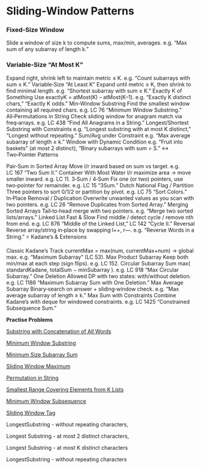 
# Sliding‑Window Patterns

### Fixed‑Size Window
Slide a window of size k to compute sums, max/min, averages.
e.g. “Max sum of any subarray of length k.”

### Variable‑Size “At Most K”
Expand right, shrink left to maintain metric ≤ K.
e.g. “Count subarrays with sum ≤ K.”
Variable‑Size “At Least K”
Expand until metric ≥ K, then shrink to find minimal length.
e.g. “Shortest subarray with sum ≥ K.”
Exactly K of Something
Use exactlyK = atMost(K) – atMost(K–1).
e.g. “Exactly K distinct chars,” “Exactly K odds.”
Min‑Window Substring
Find the smallest window containing all required chars.
e.g. LC 76 “Minimum Window Substring.”
All‑Permutations in String
Check sliding window for anagram match via freq‑arrays.
e.g. LC 438 “Find All Anagrams in a String.”
Longest/Shortest Substring with Constraints
e.g. “Longest substring with at most K distinct,” “Longest without repeating.”
Sum/Avg under Constraint
e.g. “Max average subarray of length ≥ k.”
Window with Dynamic Condition
e.g. “Fruit into baskets” (at most 2 distinct), “Binary subarrays with sum = S.”
↔️ Two‑Pointer Patterns

Pair‑Sum in Sorted Array
Move l/r inward based on sum vs target.
e.g. LC 167 “Two Sum II.”
Container With Most Water
l/r maximize area → move smaller inward.
e.g. LC 11.
3‑Sum / 4‑Sum
Fix one (or two) pointers, use two‑pointer for remainder.
e.g. LC 15 “3Sum.”
Dutch National Flag / Partition
Three pointers to sort 0/1/2 or partition by pivot.
e.g. LC 75 “Sort Colors.”
In‑Place Removal / Duplication
Overwrite unwanted values as you scan with two pointers.
e.g. LC 26 “Remove Duplicates from Sorted Array.”
Merging Sorted Arrays
Tail‑to‑head merge with two pointers.
e.g. “Merge two sorted lists/arrays.”
Linked List Fast & Slow
Find middle / detect cycle / remove nth from end.
e.g. LC 876 “Middle of the Linked List,” LC 142 “Cycle II.”
Reversal
Reverse array/string in‑place by swapping l++, r––.
e.g. “Reverse Words in a String.”
⚡ Kadane’s & Extensions

Classic Kadane’s
Track currentMax = max(num, currentMax+num) → global max.
e.g. “Maximum Subarray” (LC 53).
Max Product Subarray
Keep both min/max at each step (sign flips).
e.g. LC 152.
Circular Subarray Sum
max( standardKadane, totalSum − minSubarray ).
e.g. LC 918 “Max Circular Subarray.”
One Deletion Allowed
DP with two states: with/without deletion.
e.g. LC 1186 “Maximum Subarray Sum with One Deletion.”
Max Average Subarray
Binary‑search on answer + sliding‑window check.
e.g. “Max average subarray of length ≥ k.”
Max Sum with Constraints
Combine Kadane’s with deque for windowed constraints.
e.g. LC 1425 “Constrained Subsequence Sum.”




**Practise Problems**

[Substring with Concatenation of All Words](https://leetcode.com/problems/substring-with-concatenation-of-all-words/description/)

[Minimum Window Substring](https://leetcode.com/problems/minimum-window-substring/description/)

[Minimum Size Subarray Sum](https://leetcode.com/problems/minimum-size-subarray-sum/description/)

[Sliding Window Maximum](https://leetcode.com/problems/sliding-window-maximum/description/)

[Permutation in String](https://leetcode.com/problems/permutation-in-string/description/)

[Smallest Range Covering Elements from K Lists](https://leetcode.com/problems/smallest-range-covering-elements-from-k-lists/description/)

[Minimum Window Subsequence](https://leetcode.com/problems/minimum-window-subsequence/description/)

[Sliding Window Tag](https://leetcode.com/tag/sliding-window/)



LongestSubstring - without repeating characters,

Longest Substring - at most 2 distinct characters,

Longest Substring - at most K distinct characters

LongestSubstring - without repeating characters



